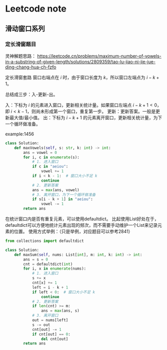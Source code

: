 # Leetcode note

## 滑动窗口系列  

### 定长滑窗题目

灵神解题思路：
<https://leetcode.cn/problems/maximum-number-of-vowels-in-a-substring-of-given-length/solutions/2809359/tao-lu-jiao-ni-jie-jue-ding-chang-hua-ch-fzfo>

定长滑窗套路
窗口右端点在 $i$ 时，由于窗口长度为 $k$，所以窗口左端点为 $i−k+1$。

总结成三步：入-更新-出。

入：下标为 $i$ 的元素进入窗口，更新相关统计量。如果窗口左端点 $i−k+1<0$，即 $i<k−1$，则尚未形成第一个窗口，重复第一步。
更新：更新答案。一般是更新最大值/最小值。
出：下标为 $i−k+1$ 的元素离开窗口，更新相关统计量，为下一个循环做准备。

example:1456

``` python
class Solution:
    def maxVowels(self, s: str, k: int) -> int:
        ans = vowel = 0
        for i, c in enumerate(s):
            # 1. 进入窗口
            if c in "aeiou":
                vowel += 1
            if i < k - 1:  # 窗口大小不足 k
                continue
            # 2. 更新答案
            ans = max(ans, vowel)
            # 3. 离开窗口，为下一个循环做准备
            if s[i - k + 1] in "aeiou":
                vowel -= 1
        return ans
```

在统计窗口内是否有重复元素，可以使用defaultdict。
比起使用List好处在于，defaultdict可以方便地统计元素出现的频次，而不需要手动维护一个List来记录元素的位置。
使用方式举例：（只是举例，对应题目可以参考2841）

``` python
from collections import defaultdict

class Solution:
    def maxSum(self, nums: List[int], m: int, k: int) -> int:
        ans = s = 0
        cnt = defaultdict(int)
        for i, x in enumerate(nums):
            # 1. 进入窗口
            s += x
            cnt[x] += 1
            left = i - k + 1
            if left < 0:  # 窗口大小不足 k
                continue
            # 2. 更新答案
            if len(cnt) >= m:
                ans = max(ans, s)
            # 3. 离开窗口
            out = nums[left]
            s -= out
            cnt[out] -= 1
            if cnt[out] == 0:
                del cnt[out]
        return ans      
```
